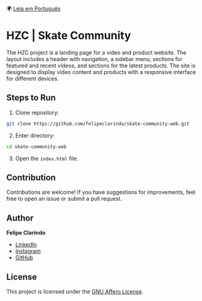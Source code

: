🌍 [Leia em Português](README.pt-BR.md)

# HZC | Skate Community

The HZC project is a landing page for a video and product website. The layout includes a header with navigation, a sidebar menu, sections for featured and recent videos, and sections for the latest products. The site is designed to display video content and products with a responsive interface for different devices.

## Steps to Run

1. Clone repository:

```bash
git clone https://github.com/felipeclarindo/skate-community-web.git
```

2. Enter directory:

```bash
cd skate-community-web
```

3. Open the `index.html` file.

## Contribution

Contributions are welcome! If you have suggestions for improvements, feel free to open an issue or submit a pull request.

## Author

**Felipe Clarindo**

- [LinkedIn](https://www.linkedin.com/in/felipeclarindo)
- [Instagram](https://www.instagram.com/lipethecoder)
- [GitHub](https://github.com/felipeclarindo)

## License

This project is licensed under the [GNU Affero License](https://www.gnu.org/licenses/agpl-3.0.html).
